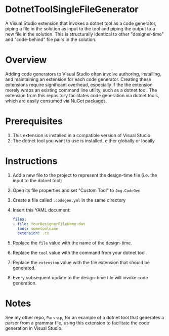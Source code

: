 # DotnetToolSingleFileGenerator

A Visual Studio extension that invokes a dotnet tool as a code generator, piping a file in the solution as input to the tool and piping the output to a new file in the solution.
This is structurally identical to other "designer-time" and "code-behind" file pairs in the solution.

# Overview

Adding code generators to Visual Studio often involve authoring, installing, and maintaining an extension for each code generator. 
Creating these extensions require significant overhead, especially if the the extension merely wraps an existing command line utility, such as a dotnet tool.
The extension from this repository facilitates code generation via dotnet tools, which are easily consumed via NuGet packages.

# Prerequisites
1. This extension is installed in a compatible version of Visual Studio
1. The dotnet tool you want to use is installed, either globally or locally

# Instructions

1. Add a new file to the project to represent the design-time file (i.e. the input to the dotnet tool)
1. Open its file properties and set "Custom Tool" to `Jmg.CodeGen`
1. Create a file called `.codegen.yml` in the same directory
1. Insert this YAML document:

   ```yaml
   files:
   - file: YourDesignerFileName.dat
     tool: sometoolname
     extension: .cs
   ```

1. Replace the `file` value with the name of the design-time.
1. Replace the `tool` value with the command from your dotnet tool.
1. Replace the `extension` value with the file extension that should be generated.
1. Every subsequent update to the design-time file will invoke code generation.

# Notes

See my other repo, `Parsnip`, for an example of a dotnet tool that generates a parser from a grammar file, using this extension to facilitate the code generation in Visual Studio.

